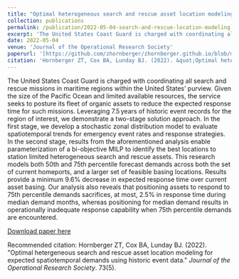 ```yaml
---
title: "Optimal heterogeneous search and rescue asset location modeling for expected spatiotemporal demands using historic event data"
collection: publications
permalink: /publication/2022-05-04-search-and-rescue-location-modeling
excerpt: 'The United States Coast Guard is charged with coordinating all search and rescue missions in maritime regions within the United States’ purview. Given the size of the Pacific Ocean and limited available resources, the service seeks to posture its fleet of organic assets to reduce the expected response time for such missions. Leveraging 7.5 years of historic event records for the region of interest, we demonstrate a two-stage solution approach. In the first stage, we develop a stochastic zonal distribution model to evaluate spatiotemporal trends for emergency event rates and response strategies. In the second stage, results from the aforementioned analysis enable parameterization of a bi-objective MILP to identify the best locations to station limited heterogeneous search and rescue assets. This research models both 50th and 75th percentile forecast demands across both the set of current homeports, and a larger set of feasible basing locations. Results provide a minimum 9.6% decrease in expected response time over current asset basing. Our analysis also reveals that positioning assets to respond to 75th percentile demands sacrifices, at most, 2.5% in response time during median demand months, whereas positioning for median demand results in operationally inadequate response capability when 75th percentile demands are encountered.'
date: 2022-05-04
venue: 'Journal of the Operational Research Society'
paperurl: '[https://github.com/zhornberger/zhornberger.github.io/blob/master/files/Optimal%20Heterogeneous%20Search%20and%20Rescue%20Asset%20Location%20Modeling%20for%20Expected%20Spatiotemporal%20Demands%20Using%20Historic%20Event%20Data.pdf)]'
citation: 'Hornberger ZT, Cox BA, Lunday BJ. (2022). &quot;Optimal hetergeneous search and rescue asset location modeling for expected spatiotemporal demands using historic event data.&quot; <i>Journal of the Operational Research Society</i>. 73(5).'
---
```

The United States Coast Guard is charged with coordinating all search and rescue missions in maritime regions within the United States’ purview. Given the size of the Pacific Ocean and limited available resources, the service seeks to posture its fleet of organic assets to reduce the expected response time for such missions. Leveraging 7.5 years of historic event records for the region of interest, we demonstrate a two-stage solution approach. In the first stage, we develop a stochastic zonal distribution model to evaluate spatiotemporal trends for emergency event rates and response strategies. In the second stage, results from the aforementioned analysis enable parameterization of a bi-objective MILP to identify the best locations to station limited heterogeneous search and rescue assets. This research models both 50th and 75th percentile forecast demands across both the set of current homeports, and a larger set of feasible basing locations. Results provide a minimum 9.6% decrease in expected response time over current asset basing. Our analysis also reveals that positioning assets to respond to 75th percentile demands sacrifices, at most, 2.5% in response time during median demand months, whereas positioning for median demand results in operationally inadequate response capability when 75th percentile demands are encountered.

[Download paper here](https://www.tandfonline.com/doi/abs/10.1080/01605682.2021.1877576?journalCode=tjor20)

Recommended citation: Hornberger ZT, Cox BA, Lunday BJ. (2022). &quot;Optimal hetergeneous search and rescue asset location modeling for expected spatiotemporal demands using historic event data.&quot; <i>Journal of the Operational Research Society</i>. 73(5).
